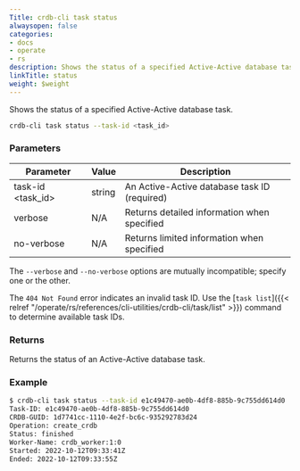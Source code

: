 ```yaml
---
Title: crdb-cli task status
alwaysopen: false
categories:
- docs
- operate
- rs
description: Shows the status of a specified Active-Active database task.
linkTitle: status
weight: $weight
---
```


Shows the status of a specified Active-Active database task.

```sh
crdb-cli task status --task-id <task_id>
```

### Parameters

| Parameter           | Value  | Description                         |
|---------------------|--------|-------------------------------------|
| task-id \<task_id\>  | string | An Active-Active database task ID (required) |
| verbose              | N/A    | Returns detailed information when specified |
| no-verbose           | N/A    | Returns limited information when specified |

The `--verbose` and `--no-verbose` options are mutually incompatible; specify one or the other.

The `404 Not Found` error indicates an invalid task ID.  Use the [`task list`]({{< relref "/operate/rs/references/cli-utilities/crdb-cli/task/list" >}}) command to determine available task IDs.

### Returns

Returns the status of an Active-Active database task.

### Example

```sh
$ crdb-cli task status --task-id e1c49470-ae0b-4df8-885b-9c755dd614d0
Task-ID: e1c49470-ae0b-4df8-885b-9c755dd614d0
CRDB-GUID: 1d7741cc-1110-4e2f-bc6c-935292783d24
Operation: create_crdb
Status: finished
Worker-Name: crdb_worker:1:0
Started: 2022-10-12T09:33:41Z
Ended: 2022-10-12T09:33:55Z
```
